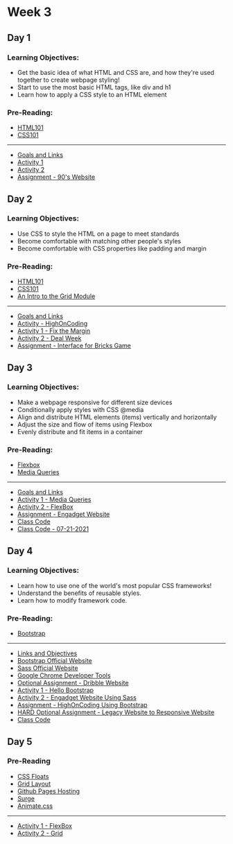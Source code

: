 
# Week 3

## Day 1

### Learning Objectives:
* Get the basic idea of what HTML and CSS are, and how they're used together to create webpage styling!
* Start to use the most basic HTML tags, like div and h1
* Learn how to apply a CSS style to an HTML element

### Pre-Reading:
* [HTML101](https://learn.digitalcrafts.com/immersive/lessons/front-end-foundations/html-101/#lesson)
* [CSS101](https://learn.digitalcrafts.com/immersive/lessons/front-end-foundations/css-101/#overview)

---

- [Goals and Links](day1/learning-objectives-and-platform.md)
- [Activity 1](day1/activities/styles.md)
- [Activity 2](day1/activities/apply-styles-list.md)
- [Assignment - 90's Website](day1/assignments/ninty-website.md)

## Day 2 

### Learning Objectives:
* Use CSS to style the HTML on a page to meet standards
* Become comfortable with matching other people's styles
* Become comfortable with CSS properties like padding and margin

### Pre-Reading:
* [HTML101](https://learn.digitalcrafts.com/immersive/lessons/front-end-foundations/html-101/#lesson)
* [CSS101](https://learn.digitalcrafts.com/immersive/lessons/front-end-foundations/css-101/#overview)
* [An Intro to the Grid Module](https://learn.digitalcrafts.com/immersive/lessons/front-end-foundations/grid-layout/#learning-objectives)

--- 

- [Goals and Links](day3/learning-goals-and-platform.md)
- [Activity - HighOnCoding](day2/activities/hoc.md)
- [Activity 1 - Fix the Margin](day2/activities/fix-the-margin.md) 
- [Activity 2 - Deal Week](day2/activities/deal-week.md) 
- [Assignment - Interface for Bricks Game](day2/assignments/bricks.md)

## Day 3 

### Learning Objectives:
* Make a webpage responsive for different size devices
* Conditionally apply styles with CSS @media
* Align and distribute HTML elements (items) vertically and horizontally
* Adjust the size and flow of items using Flexbox
* Evenly distribute and fit items in a container

### Pre-Reading:
* [Flexbox](https://learn.digitalcrafts.com/immersive/lessons/front-end-foundations/flexbox/#learning-objectives)
* [Media Queries](https://learn.digitalcrafts.com/immersive/lessons/front-end-foundations/media-queries/#learning-objectives)

---

- [Goals and Links](day3/learning-objectives-and-platform.md)
- [Activity 1 - Media Queries](day3/activities/media-q.md)
- [Activity 2 - FlexBox](day3/activities/flexbox.md)
- [Assignment - Engadget Website](day3/assignments/engadget.md)
- [Class Code](day3/code-downloads/apple-website.zip) 
- [Class Code - 07-21-2021](day3/code-downloads/media-queries.zip) 

## Day 4 

### Learning Objectives:
* Learn how to use one of the world's most popular CSS frameworks!
* Understand the benefits of reusable styles.
* Learn how to modify framework code.

### Pre-Reading:
* [Bootstrap](https://learn.digitalcrafts.com/immersive/lessons/front-end-foundations/bootstrap/#learning-objectives) 

---

- [Links and Objectives](day3/learning-goals-and-platform.md)
- [Bootstrap Official Website](https://getbootstrap.com/)
- [Sass Official Website](https://sass-lang.com/)
- [Google Chrome Developer Tools](https://developers.google.com/web/tools/chrome-devtools/open)
- [Optional Assignment - Dribble Website](day4/activities/round-robin.md)
- [Activity 1 - Hello Bootstrap](day4/activities/hello-bootstrap.md)
- [Activity 2 - Engadget Website Using Sass](day4/activities/sass.md)
- [Assignment - HighOnCoding Using Bootstrap](day4/assignments/hoc.md)
- [HARD Optional Assignment - Legacy Website to Responsive Website](day4/assignments/legacy.md)
- [Class Code](day4/code-downloads/intro-sass-bootstrap.zip)

## Day 5 

### Pre-Reading 
- [CSS Floats](https://learn.digitalcrafts.com/immersive/lessons/front-end-foundations/css-floats/)
- [Grid Layout](https://learn.digitalcrafts.com/immersive/lessons/front-end-foundations/grid-layout/) 
- [Github Pages Hosting](https://learn.digitalcrafts.com/immersive/lessons/front-end-foundations/github-pages-hosting/)
- [Surge](https://surge.sh/)
- [Animate.css](https://animate.style/)

--- 
- [Activity 1 - FlexBox](day5/activities/flex.md)
- [Activity 2 - Grid](day5/activities/flex.md)